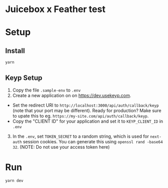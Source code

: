 # Juicebox x Feather test

# Setup

## Install

```bash
yarn
```

## Keyp Setup

1. Copy the file `.sample-env` to `.env`
2. Create a new application on on https://dev.usekeyp.com.

- Set the redirect URI to `http://localhost:3000/api/auth/callback/keyp` (note that your port may be different). Ready for production? Make sure to upate this to eg. `https://my-site.com/api/auth/callback/keyp`.
- Copy the "CLIENT ID" for your application and set it to `KEYP_CLIENT_ID` in `.env`

3. In the `.env`, set `TOKEN_SECRET` to a random string, which is used for `next-auth` session cookies. You can generate this using `openssl rand -base64 32`. (NOTE: Do not use your access token here)

# Run

```bash
yarn dev
```
